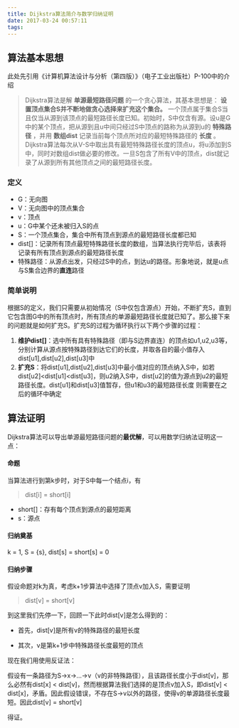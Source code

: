 ```yaml
---
title: Dijkstra算法简介与数学归纳证明
date: 2017-03-24 00:57:11
tags:
---
```


算法基本思想
---

此处先引用《计算机算法设计与分析（第四版）》（电子工业出版社）P-100中的介绍

>Dijkstra算法是解 **单源最短路径问题** 的一个贪心算法，其基本思想是： **设置顶点集合S并不断地做贪心选择来扩充这个集合。** 一个顶点属于集合S当且仅当从源到该顶点的最短路径长度已知。初始时，S中仅含有源。设u是G中的某个顶点，把从源到且u中间只经过S中顶点的路称为从源到u的 **特殊路径** ，并用 **数组dist** 记录当前每个顶点所对应的最短特殊路径的 **长度** 。Dijkstra算法每次从V-S中取出具有最短特殊路径长度的顶点u，将u添加到S中，同时对数组dist做必要的修改。一旦S包含了所有V中的顶点，dist就记录了从源到所有其他顶点之间的最短路径长度。

### 定义
- G：无向图
- V：无向图中的顶点集合
- v：顶点
- u：G中某个还未被归入S的点
- S：一个顶点集合，集合中所有顶点到源点的最短路径长度都已知
- dist[]：记录所有顶点最短特殊路径长度的数组，当算法执行完毕后，该表将记录有所有顶点到源点的最短路径长度
- 特殊路径：从源点出发，只经过S中的点，到达u的路径。形象地说，就是u点与S集合边界的**直连**路径

### 简单说明
根据S的定义，我们只需要从初始情况（S中仅包含源点）开始，不断扩充S，直到它包含图G中的所有顶点时，所有顶点的单源最短路径长度就已知了。那么接下来的问题就是如何扩充S。扩充S的过程为循环执行以下两个步骤的过程：

1. **维护dist[]**：选中所有具有特殊路径（即与S边界直连）的顶点如u1,u2,u3等，分别计算从源点按特殊路径到达它们的长度，并取各自的最小值存入dist[u1],dist[u2],dist[u3]中
2. **扩充S**：将dist[u1],dist[u2],dist[u3]中最小值对应的顶点纳入S中，如若dist[u2]<dist[u1]<dist[u3]，则u2纳入S中，dist[u2]的值为源点到u2的最短路径长度。dist[u1]和dist[u3]值暂存，但u1和u3的最短路径长度                                                                                                                                                                                                                                                                                                                                                                                              则需要在之后的循环中确定


算法证明
---
Dijkstra算法可以导出单源最短路径问题的**最优解**，可以用数学归纳法证明这一点：

#### 命题
当算法进行到第k步时，对于S中每一个结点i，有

>dist[i] = short[i]

- short[]：存有每个顶点到源点的最短距离
- s：源点

#### 归纳奠基
k = 1, S = {s}, dist[s] = short[s] = 0

#### 归纳步骤
假设命题对k为真，考虑k+1步算法中选择了顶点v加入S，需要证明

>dist[v] = short[v]

到这里我们先停一下，回顾一下此时dist[v]是怎么得到的：

- 首先，dist[v]是所有v的特殊路径的最短长度

- 其次，v是第k+1步中特殊路径长度最短的顶点

现在我们用使用反证法：

假设有一条路径为S->x->...->v（v的非特殊路径），且该路径长度小于dist[v]，那么必然有dist[x] < dist[v]，然而根据算法我们选择的是顶点v加入S，即dist[v] < dist[x]，矛盾。因此假设错误，不存在S->v以外的路径，使得v的单源路径长度最短。因此dist[v] = short[v]

得证。
